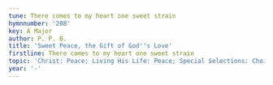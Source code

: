 ```yaml
---
tune: There comes to my heart one sweet strain
hymnnumber: '208'
key: A Major
author: P. P. B.
title: 'Sweet Peace, the Gift of God''s Love'
firstline: There comes to my heart one sweet strain
topic: 'Christ: Peace; Living His Life: Peace; Special Selections: Choir or Quartet'
year: '-'
---
```

